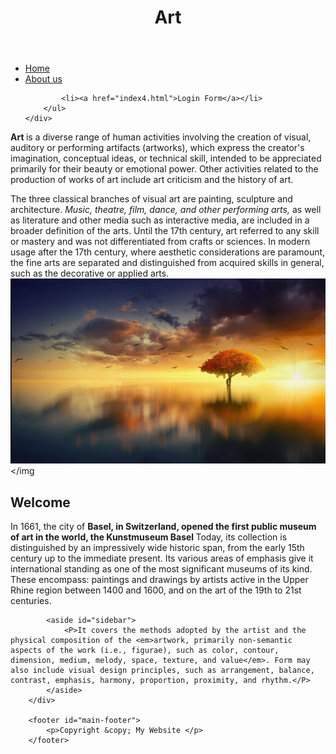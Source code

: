 
<html>
<head>
	<title>My Website</title>
	<link rel="stylesheet" type="text/css" href="css.css">

</head>
<body>
	<header id="main-headers">
   <div class="container">
   	<h1>Art </h1>
   </div>
</header>
 
 <nav id ="navbar">
 	<div class="container">
 		<ul>
 			<li><a href="#">Home</a></li>
 			<li><a href="incex2.html">About us</a></li>
 			
 			<li><a href="index4.html">Login Form</a></li>
 		</ul>
 	</div>
 </nav>
 
   <section id="main">
 	  <div class="container"
         <h1><strong>Art </strong>  is a diverse range of human activities involving the creation of visual, auditory or performing artifacts (artworks), which express the creator's imagination, conceptual ideas, or technical skill, intended to be appreciated primarily for their beauty or emotional power. Other activities related to the production of works of art include art criticism and the history of art.

The three classical branches of visual art are painting, sculpture and architecture. <em>Music, theatre, film, dance, and other performing arts,</em> as well as literature and other media such as interactive media, are included in a broader definition of the arts. Until the 17th century, art referred to any skill or mastery and was not differentiated from crafts or sciences. In modern usage after the 17th century, where aesthetic considerations are paramount, the fine arts are separated and distinguished from acquired skills in general, such as the decorative or applied arts.</h1>
           <img src="image.jpg"></img
        </div>
     </section>

<div class="continer">
     <section id="main">
     	<h1>Welcome</h1>
           <p>In 1661, the city of <strong>Basel, in Switzerland, opened the first public museum of art in the world, the Kunstmuseum Basel </strong>Today, its collection is distinguished by an impressively wide historic span, from the early 15th century up to the immediate present. Its various areas of emphasis give it international standing as one of the most significant museums of its kind. These encompass: paintings and drawings by artists active in the Upper Rhine region between 1400 and 1600, and on the art of the 19th to 21st centuries.</p>
            </section>

            <aside id="sidebar">
            	<P>It covers the methods adopted by the artist and the physical composition of the <em>artwork, primarily non-semantic aspects of the work (i.e., figurae), such as color, contour, dimension, medium, melody, space, texture, and value</em>. Form may also include visual design principles, such as arrangement, balance, contrast, emphasis, harmony, proportion, proximity, and rhythm.</P>
            </aside>
        </div>

        <footer id="main-footer">
        	<p>Copyright &copy; My Website </p>
        </footer>

 </body>


</html>
